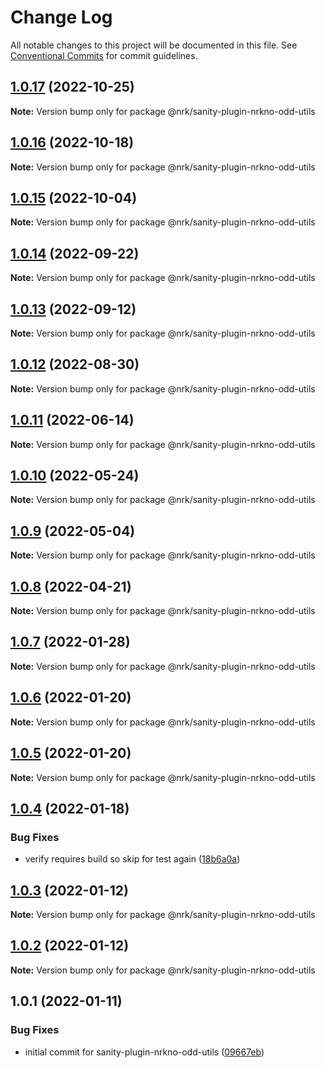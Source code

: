# Change Log

All notable changes to this project will be documented in this file.
See [Conventional Commits](https://conventionalcommits.org) for commit guidelines.

## [1.0.17](https://github.com/nrkno/nrkno-sanity-libs/compare/@nrk/sanity-plugin-nrkno-odd-utils@1.0.16...@nrk/sanity-plugin-nrkno-odd-utils@1.0.17) (2022-10-25)

**Note:** Version bump only for package @nrk/sanity-plugin-nrkno-odd-utils





## [1.0.16](https://github.com/nrkno/nrkno-sanity-libs/compare/@nrk/sanity-plugin-nrkno-odd-utils@1.0.15...@nrk/sanity-plugin-nrkno-odd-utils@1.0.16) (2022-10-18)

**Note:** Version bump only for package @nrk/sanity-plugin-nrkno-odd-utils





## [1.0.15](https://github.com/nrkno/nrkno-sanity-libs/compare/@nrk/sanity-plugin-nrkno-odd-utils@1.0.14...@nrk/sanity-plugin-nrkno-odd-utils@1.0.15) (2022-10-04)

**Note:** Version bump only for package @nrk/sanity-plugin-nrkno-odd-utils





## [1.0.14](https://github.com/nrkno/nrkno-sanity-libs/compare/@nrk/sanity-plugin-nrkno-odd-utils@1.0.13...@nrk/sanity-plugin-nrkno-odd-utils@1.0.14) (2022-09-22)

**Note:** Version bump only for package @nrk/sanity-plugin-nrkno-odd-utils





## [1.0.13](https://github.com/nrkno/nrkno-sanity-libs/compare/@nrk/sanity-plugin-nrkno-odd-utils@1.0.12...@nrk/sanity-plugin-nrkno-odd-utils@1.0.13) (2022-09-12)

**Note:** Version bump only for package @nrk/sanity-plugin-nrkno-odd-utils





## [1.0.12](https://github.com/nrkno/nrkno-sanity-libs/compare/@nrk/sanity-plugin-nrkno-odd-utils@1.0.11...@nrk/sanity-plugin-nrkno-odd-utils@1.0.12) (2022-08-30)

**Note:** Version bump only for package @nrk/sanity-plugin-nrkno-odd-utils





## [1.0.11](https://github.com/nrkno/nrkno-sanity-libs/compare/@nrk/sanity-plugin-nrkno-odd-utils@1.0.10...@nrk/sanity-plugin-nrkno-odd-utils@1.0.11) (2022-06-14)

**Note:** Version bump only for package @nrk/sanity-plugin-nrkno-odd-utils





## [1.0.10](https://github.com/nrkno/nrkno-sanity-libs/compare/@nrk/sanity-plugin-nrkno-odd-utils@1.0.9...@nrk/sanity-plugin-nrkno-odd-utils@1.0.10) (2022-05-24)

**Note:** Version bump only for package @nrk/sanity-plugin-nrkno-odd-utils





## [1.0.9](https://github.com/nrkno/nrkno-sanity-libs/compare/@nrk/sanity-plugin-nrkno-odd-utils@1.0.8...@nrk/sanity-plugin-nrkno-odd-utils@1.0.9) (2022-05-04)

**Note:** Version bump only for package @nrk/sanity-plugin-nrkno-odd-utils





## [1.0.8](https://github.com/nrkno/nrkno-sanity-libs/compare/@nrk/sanity-plugin-nrkno-odd-utils@1.0.7...@nrk/sanity-plugin-nrkno-odd-utils@1.0.8) (2022-04-21)

**Note:** Version bump only for package @nrk/sanity-plugin-nrkno-odd-utils





## [1.0.7](https://github.com/nrkno/nrkno-sanity-libs/compare/@nrk/sanity-plugin-nrkno-odd-utils@1.0.6...@nrk/sanity-plugin-nrkno-odd-utils@1.0.7) (2022-01-28)

**Note:** Version bump only for package @nrk/sanity-plugin-nrkno-odd-utils





## [1.0.6](https://github.com/nrkno/nrkno-sanity-libs/compare/@nrk/sanity-plugin-nrkno-odd-utils@1.0.5...@nrk/sanity-plugin-nrkno-odd-utils@1.0.6) (2022-01-20)

**Note:** Version bump only for package @nrk/sanity-plugin-nrkno-odd-utils





## [1.0.5](https://github.com/nrkno/nrkno-sanity-libs/compare/@nrk/sanity-plugin-nrkno-odd-utils@1.0.4...@nrk/sanity-plugin-nrkno-odd-utils@1.0.5) (2022-01-20)

**Note:** Version bump only for package @nrk/sanity-plugin-nrkno-odd-utils





## [1.0.4](https://github.com/nrkno/nrkno-sanity-libs/compare/@nrk/sanity-plugin-nrkno-odd-utils@1.0.3...@nrk/sanity-plugin-nrkno-odd-utils@1.0.4) (2022-01-18)


### Bug Fixes

* verify requires build so skip for test again ([18b6a0a](https://github.com/nrkno/nrkno-sanity-libs/commit/18b6a0a07ee858a1fd786d81d956ab7d846e75c3))





## [1.0.3](https://github.com/nrkno/nrkno-sanity-libs/compare/@nrk/sanity-plugin-nrkno-odd-utils@1.0.2...@nrk/sanity-plugin-nrkno-odd-utils@1.0.3) (2022-01-12)

**Note:** Version bump only for package @nrk/sanity-plugin-nrkno-odd-utils





## [1.0.2](https://github.com/nrkno/nrkno-sanity-libs/compare/@nrk/sanity-plugin-nrkno-odd-utils@1.0.1...@nrk/sanity-plugin-nrkno-odd-utils@1.0.2) (2022-01-12)

**Note:** Version bump only for package @nrk/sanity-plugin-nrkno-odd-utils





## 1.0.1 (2022-01-11)


### Bug Fixes

* initial commit for sanity-plugin-nrkno-odd-utils ([09667eb](https://github.com/nrkno/nrkno-sanity-libs/commit/09667eb99d486976d402fa46979f09e93674a769))

